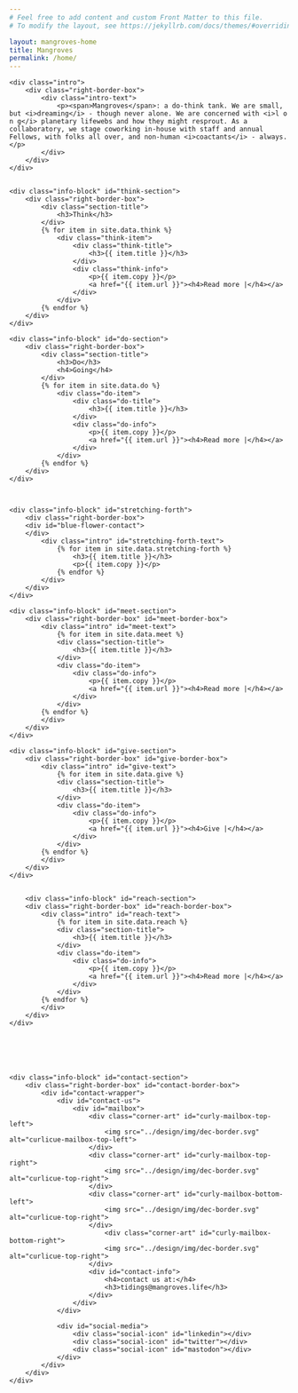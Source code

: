 ```yaml
---
# Feel free to add content and custom Front Matter to this file.
# To modify the layout, see https://jekyllrb.com/docs/themes/#overriding-theme-defaults

layout: mangroves-home
title: Mangroves
permalink: /home/
---
```


<head>
    <meta charset="UTF-8" />
    <meta name="viewport" content="width=device-width, initial-scale=1.0">
    <link rel="stylesheet" type="text/css" href="../css/styles.css" />
</head>

<body>
<div id="wrapper">

    <div class="intro">
        <div class="right-border-box">
            <div class="intro-text">
                <p><span>Mangroves</span>: a do-think tank. We are small, but <i>dreaming</i> - though never alone. We are concerned with <i>l o n g</i> planetary lifewebs and how they might resprout. As a collaboratory, we stage coworking in-house with staff and annual Fellows, with folks all over, and non-human <i>coactants</i> - always.</p>
            </div>
        </div>
    </div>


    <div class="info-block" id="think-section">
        <div class="right-border-box">
            <div class="section-title">
                <h3>Think</h3>
            </div>
            {% for item in site.data.think %}
                <div class="think-item">
                    <div class="think-title">
                        <h3>{{ item.title }}</h3>
                    </div>
                    <div class="think-info">
                        <p>{{ item.copy }}</p>
                        <a href="{{ item.url }}"><h4>Read more |</h4></a>
                    </div>
                </div>
            {% endfor %}
        </div>
    </div>

    <div class="info-block" id="do-section">
        <div class="right-border-box">
            <div class="section-title">
                <h3>Do</h3>
                <h4>Going</h4>
            </div>
            {% for item in site.data.do %}
                <div class="do-item">
                    <div class="do-title">
                        <h3>{{ item.title }}</h3>
                    </div>
                    <div class="do-info">
                        <p>{{ item.copy }}</p>
                        <a href="{{ item.url }}"><h4>Read more |</h4></a>
                    </div>
                </div>
            {% endfor %}
        </div>
    </div>



    <div class="info-block" id="stretching-forth">
        <div class="right-border-box">
        <div id="blue-flower-contact">
        </div>
            <div class="intro" id="stretching-forth-text">
                {% for item in site.data.stretching-forth %}
                    <h3>{{ item.title }}</h3>
                    <p>{{ item.copy }}</p>
                {% endfor %}
            </div>
        </div>
    </div>

    <div class="info-block" id="meet-section">
        <div class="right-border-box" id="meet-border-box">
            <div class="intro" id="meet-text">
                {% for item in site.data.meet %}
                <div class="section-title">
                    <h3>{{ item.title }}</h3>
                </div>
                <div class="do-item">
                    <div class="do-info">
                        <p>{{ item.copy }}</p>
                        <a href="{{ item.url }}"><h4>Read more |</h4></a>
                    </div>
                </div>
            {% endfor %}
            </div>
        </div>
    </div>

    <div class="info-block" id="give-section">
        <div class="right-border-box" id="give-border-box">
            <div class="intro" id="give-text">
                {% for item in site.data.give %}
                <div class="section-title">
                    <h3>{{ item.title }}</h3>
                </div>
                <div class="do-item">
                    <div class="do-info">
                        <p>{{ item.copy }}</p>
                        <a href="{{ item.url }}"><h4>Give |</h4></a>
                    </div>
                </div>
            {% endfor %}
            </div>
        </div>
    </div>


        <div class="info-block" id="reach-section">
        <div class="right-border-box" id="reach-border-box">
            <div class="intro" id="reach-text">
                {% for item in site.data.reach %}
                <div class="section-title">
                    <h3>{{ item.title }}</h3>
                </div>
                <div class="do-item">
                    <div class="do-info">
                        <p>{{ item.copy }}</p>
                        <a href="{{ item.url }}"><h4>Read more |</h4></a>
                    </div>
                </div>
            {% endfor %}
            </div>
        </div>
    </div>






    <div class="info-block" id="contact-section">
        <div class="right-border-box" id="contact-border-box">
            <div id="contact-wrapper">
                <div id="contact-us">
                    <div id="mailbox">
                        <div class="corner-art" id="curly-mailbox-top-left">
                            <img src="../design/img/dec-border.svg" alt="curlicue-mailbox-top-left">
                        </div>
                        <div class="corner-art" id="curly-mailbox-top-right">
                            <img src="../design/img/dec-border.svg" alt="curlicue-top-right">
                        </div>
                        <div class="corner-art" id="curly-mailbox-bottom-left">
                            <img src="../design/img/dec-border.svg" alt="curlicue-top-right">
                        </div>
                            <div class="corner-art" id="curly-mailbox-bottom-right">
                            <img src="../design/img/dec-border.svg" alt="curlicue-top-right">
                        </div>
                        <div id="contact-info">
                            <h4>contact us at:</h4>
                            <h3>tidings@mangroves.life</h3>
                        </div>
                    </div>
                </div>

                <div id="social-media">
                    <div class="social-icon" id="linkedin"></div>
                    <div class="social-icon" id="twitter"></div>
                    <div class="social-icon" id="mastodon"></div>
                </div>
            </div>
        </div>
    </div>
</div>
</body>